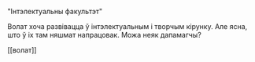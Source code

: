 "Інтэлектуальны факультэт"

Волат хоча развівацца ў інтэлектуальным і творчым кірунку. Але ясна, што ў іх там няшмат напрацовак. Можа неяк дапамагчы?

[[волат]]
